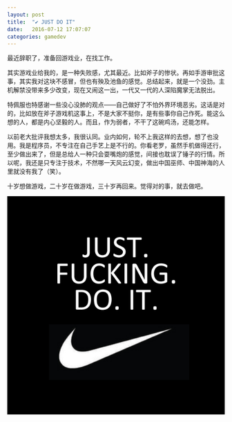 ```yaml
---
layout: post
title:  "✔ JUST DO IT"
date:   2016-07-12 17:07:07
categories: gamedev
---
```

最近辞职了，准备回游戏业，在找工作。

其实游戏业给我的，是一种失败感，尤其最近。比如斧子的惨状。再如手游审批这事，其实我对这块不感冒，但也有殃及池鱼的感觉。总结起来，就是一个没劲。主机解禁没带来多少改变，现在又闹这一出，一代又一代的人深陷魔掌无法脱出。

特佩服也特感谢一些没心没肺的观点——自己做好了不怕外界环境恶劣。这话是对的，比如放在斧子游戏机这事上，不是大家不挺你，是有些事你自己作死。能这么想的人，都是内心坚毅的人。而且，作为弱者，不干了这碗鸡汤，还能怎样。

以前老大批评我想太多，我很认同。业内如何，轮不上我这样的去想，想了也没用。我是程序员，不专注在自己手艺上是不行的。你看老罗，虽然手机做得还行，至少做出来了，但是总给人一种只会耍嘴炮的感觉，间接也耽误了锤子的行情。所以呢，我还是只专注于技术，不然哪一天风云幻变，做出中国巫师、中国神海的人里就没有我了（笑）。

十岁想做游戏，二十岁在做游戏，三十岁再回来。觉得对的事，就去做吧。

![](/images/just_fucking_do_it.png)

